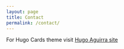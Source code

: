```yaml
---
layout: page
title: Contact
permalink: /contact/
---
```


For Hugo Cards theme visit [Hugo Aguirra site](https://bool.netlify.com)

